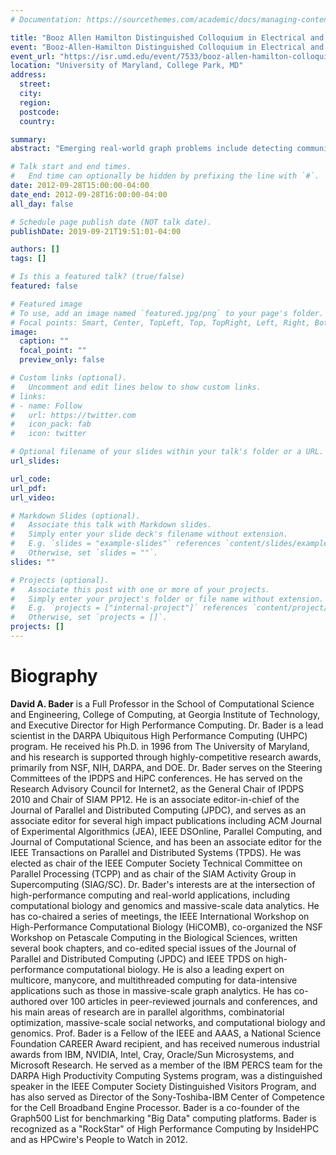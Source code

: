 ```yaml
---
# Documentation: https://sourcethemes.com/academic/docs/managing-content/

title: "Booz Allen Hamilton Distinguished Colloquium in Electrical and Computer Engineering, University of Maryland: Opportunities and Challenges in Massive Data-Intensive Computing"
event: "Booz-Allen-Hamilton Distinguished Colloquium in Electrical and Computer Engineering"
event_url: "https://isr.umd.edu/event/7533/booz-allen-hamilton-colloquium-opportunities--challenges-in-massive-data-intensive-computing"
location: "University of Maryland, College Park, MD"
address:
  street:
  city:
  region:
  postcode:
  country:

summary:
abstract: "Emerging real-world graph problems include detecting community structure in large social networks, improving the resilience of the electric power grid, and detecting and preventing disease in human populations. Unlike traditional applications in computational science and engineering, solving these problems at scale often raises new challenges because of sparsity and the lack of locality in the data, the need for additional research on scalable algorithms and development of frameworks for solving these problems on high performance computers, and the need for improved models that also capture the noise and bias inherent in the torrential data streams. In this talk, the speaker will discuss the opportunities and challenges in massive data-intensive computing for applications in computational biology, genomics, and security."

# Talk start and end times.
#   End time can optionally be hidden by prefixing the line with `#`.
date: 2012-09-28T15:00:00-04:00
date_end: 2012-09-28T16:00:00-04:00
all_day: false

# Schedule page publish date (NOT talk date).
publishDate: 2019-09-21T19:51:01-04:00

authors: []
tags: []

# Is this a featured talk? (true/false)
featured: false

# Featured image
# To use, add an image named `featured.jpg/png` to your page's folder. 
# Focal points: Smart, Center, TopLeft, Top, TopRight, Left, Right, BottomLeft, Bottom, BottomRight.
image:
  caption: ""
  focal_point: ""
  preview_only: false

# Custom links (optional).
#   Uncomment and edit lines below to show custom links.
# links:
# - name: Follow
#   url: https://twitter.com
#   icon_pack: fab
#   icon: twitter

# Optional filename of your slides within your talk's folder or a URL.
url_slides:

url_code:
url_pdf:
url_video:

# Markdown Slides (optional).
#   Associate this talk with Markdown slides.
#   Simply enter your slide deck's filename without extension.
#   E.g. `slides = "example-slides"` references `content/slides/example-slides.md`.
#   Otherwise, set `slides = ""`.
slides: ""

# Projects (optional).
#   Associate this post with one or more of your projects.
#   Simply enter your project's folder or file name without extension.
#   E.g. `projects = ["internal-project"]` references `content/project/deep-learning/index.md`.
#   Otherwise, set `projects = []`.
projects: []
---
```


# Biography #

**David A. Bader** is a Full Professor in the School of Computational Science and Engineering, College of Computing, at Georgia Institute of Technology, and Executive Director for High Performance Computing. Dr. Bader is a lead scientist in the DARPA Ubiquitous High Performance Computing (UHPC) program. He received his Ph.D. in 1996 from The University of Maryland, and his research is supported through highly-competitive research awards, primarily from NSF, NIH, DARPA, and DOE. Dr. Bader serves on the Steering Committees of the IPDPS and HiPC conferences. He has served on the Research Advisory Council for Internet2, as the General Chair of IPDPS 2010 and Chair of SIAM PP12. He is an associate editor-in-chief of the Journal of Parallel and Distributed Computing (JPDC), and serves as an associate editor for several high impact publications including ACM Journal of Experimental Algorithmics (JEA), IEEE DSOnline, Parallel Computing, and Journal of Computational Science, and has been an associate editor for the IEEE Transactions on Parallel and Distributed Systems (TPDS). He was elected as chair of the IEEE Computer Society Technical Committee on Parallel Processing (TCPP) and as chair of the SIAM Activity Group in Supercomputing (SIAG/SC). Dr. Bader's interests are at the intersection of high-performance computing and real-world applications, including computational biology and genomics and massive-scale data analytics. He has co-chaired a series of meetings, the IEEE International Workshop on High-Performance Computational Biology (HiCOMB), co-organized the NSF Workshop on Petascale Computing in the Biological Sciences, written several book chapters, and co-edited special issues of the Journal of Parallel and Distributed Computing (JPDC) and IEEE TPDS on high-performance computational biology. He is also a leading expert on multicore, manycore, and multithreaded computing for data-intensive applications such as those in massive-scale graph analytics. He has co-authored over 100 articles in peer-reviewed journals and conferences, and his main areas of research are in parallel algorithms, combinatorial optimization, massive-scale social networks, and computational biology and genomics. Prof. Bader is a Fellow of the IEEE and AAAS, a National Science Foundation CAREER Award recipient, and has received numerous industrial awards from IBM, NVIDIA, Intel, Cray, Oracle/Sun Microsystems, and Microsoft Research. He served as a member of the IBM PERCS team for the DARPA High Productivity Computing Systems program, was a distinguished speaker in the IEEE Computer Society Distinguished Visitors Program, and has also served as Director of the Sony-Toshiba-IBM Center of Competence for the Cell Broadband Engine Processor. Bader is a co-founder of the Graph500 List for benchmarking "Big Data" computing platforms. Bader is recognized as a "RockStar" of High Performance Computing by InsideHPC and as HPCwire's People to Watch in 2012.
